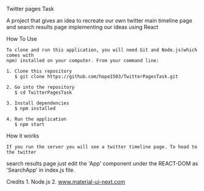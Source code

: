 Twitter pages Task

A project that gives an idea to recreate our own twitter main timeline page and search 
results page implementing our ideas using React

How To Use

    To clone and run this application, you will need Git and Node.js(which comes with 
	npm) installed on your computer. From your command line:
	
	1. Clone this repository
	   $ git clone https://github.com/hope1503/TwitterPagesTask.git
	   
	2. Go into the repository
	   $ cd TwitterPagesTask
	   
	3. Install dependencies
	   $ npm installed
	   
	4. Run the application
	   $ npm start


How it works
  
	If you run the server you will see a twitter timeline page. To head to the twitter 
search results page just edit the 'App' component under the REACT-DOM as 'SearchApp'
in index.js file. 

Credits
	1. Node.js
	2. www.material-ui-next.com
		